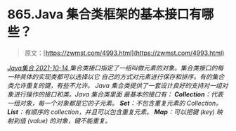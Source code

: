 <!--yml
category: 未分类
date: 0001-01-01 00:00:00
--->

# 865.Java 集合类框架的基本接口有哪些？

> 原文：[https://zwmst.com/4993.html](https://zwmst.com/4993.html)

   [ *Java集合* ](https://zwmst.com/java%e9%9b%86%e5%90%88)*[ <time datetime="2021-10-14T23:21:36+08:00"> 2021-10-14 </time> ](https://zwmst.com/4993.html)  集合类接口指定了一组叫做元素的对象。集合类接口的每一种具体的实现类都可以选择以它 自己的方式对元素进行保存和排序。有的集合类允许重复的键，有些不允许。
Java 集合类提供了一套设计良好的支持对一组对象进行操作的接口和类。Java 集合类里面 最基本的接口有：
**Collection**：代表一组对象，每一个对象都是它的子元素。
**Set**：不包含重复元素的 Collection。
**List**：有顺序的 collection，并且可以包含重复元素。
**Map**：可以把键 (key) 映射到值 (value) 的对象，键不能重复。*